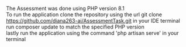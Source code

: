 The Assessment was done using PHP version 8.1<br>
To run the application clone the repository using the url git clone https://github.com/diana263-ai/AssessmentTask.git in your IDE terminal<br>
run composer update to match the specified PHP version<br>
lastly run the application using the command 'php artisan serve' in your terminal
